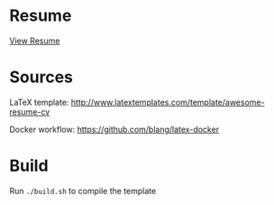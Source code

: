# Resume

[View Resume](/resume_cv.pdf)

# Sources

LaTeX template: http://www.latextemplates.com/template/awesome-resume-cv

Docker workflow: https://github.com/blang/latex-docker

# Build

Run `./build.sh` to compile the template
